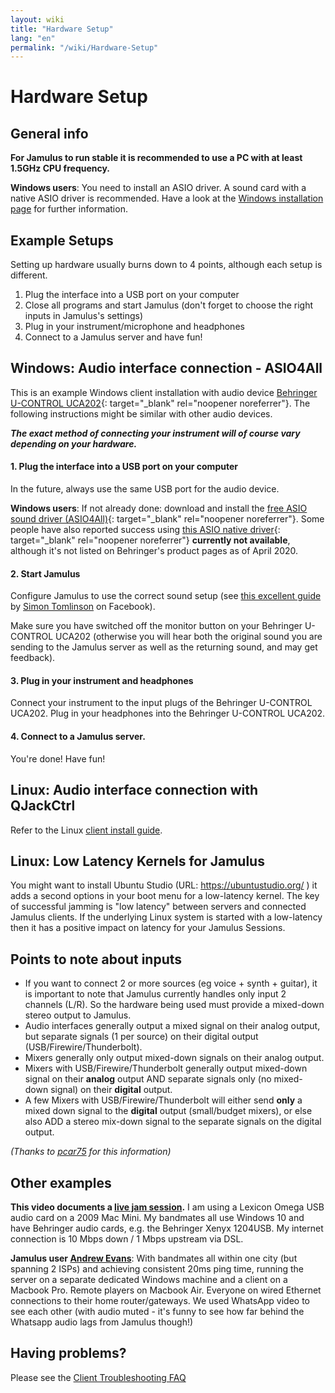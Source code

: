 ```yaml
---
layout: wiki
title: "Hardware Setup"
lang: "en"
permalink: "/wiki/Hardware-Setup"
---
```



# Hardware Setup

## General info

**For Jamulus to run stable it is recommended to use a PC with at least 1.5GHz CPU frequency.**

**Windows users**: You need to install an ASIO driver. A sound card with a native ASIO driver is recommended. Have a look at the [Windows installation page](Installation-for-Windows) for further information.

## Example Setups

Setting up hardware usually burns down to 4 points, although each setup is different.

1. Plug the interface into a USB port on your computer
2. Close all programs and start Jamulus (don't forget to choose the right inputs in Jamulus's settings)
3. Plug in your instrument/microphone and headphones
4. Connect to a Jamulus server and have fun!


## Windows: Audio interface connection - ASIO4All
 
This is an example Windows client installation with audio device [Behringer U-CONTROL UCA202](https://www.amazon.com/Behringer-U-Phono-UFO202-Audiophile-Interface/dp/B002GHBYZ0){: target="_blank" rel="noopener noreferrer"}.
The following instructions might be similar with other audio devices.

_**The exact method of connecting your instrument will of course vary depending on your hardware.**_

#### 1. Plug the interface into a USB port on your computer 

In the future, always use the same USB port for the audio device. 

**Windows users**: If not already done: download and install the [free ASIO sound driver (ASIO4All)](http://www.asio4all.org){: target="_blank" rel="noopener noreferrer"}. Some people have also reported success using [this ASIO native driver](http://www.behringerdownload.de/_software/BEHRINGER_2902_X64_2.8.40.zip){: target="_blank" rel="noopener noreferrer"} __currently not available__, although it's not listed on Behringer's product pages as of April 2020.


#### 2. Start Jamulus

Configure Jamulus to use the correct sound setup (see [this excellent guide](https://www.facebook.com/notes/jamulus-online-musicianssingers-jamming/idiots-guide-to-jamulus-app/510044532903831/) by [Simon Tomlinson](https://www.facebook.com/simon.james.tomlinson?eid=ARBQoY3KcZAtS3pGdLJuqvQTeRSOo4gHdQZT7nNzOt1oPMGgZ4_3GERe-rOyH5PxsSHVYYXjWwcqd71a) on Facebook). 

Make sure you have switched off the monitor button on your Behringer U-CONTROL UCA202 (otherwise you will hear both the original sound you are sending to the Jamulus server as well as the returning sound, and may get feedback).

#### 3. Plug in your instrument and headphones 

Connect your instrument to the input plugs of the Behringer U-CONTROL UCA202. Plug in your headphones into the Behringer U-CONTROL UCA202.

#### 4. Connect to a Jamulus server.

You're done! Have fun!


## Linux: Audio interface connection with QJackCtrl

Refer to the Linux [client install guide](Installation-for-Linux#configure-jack-with-qjackctl).

## Linux: Low Latency Kernels for Jamulus
You might want to install Ubuntu Studio (URL: https://ubuntustudio.org/ ) it adds a second options in your boot menu for a low-latency kernel. The key of successful jamming is "low latency" between servers and connected Jamulus clients. If the underlying Linux system is started with a low-latency then it has a positive impact on latency for your Jamulus Sessions.


## Points to note about inputs

- If you want to connect 2 or more sources (eg voice + synth + guitar), it is important to note that Jamulus currently handles only input 2 channels (L/R). So the hardware being used must provide a mixed-down stereo output to Jamulus.
- Audio interfaces generally output a mixed signal on their analog output, but separate signals (1 per source) on their digital output (USB/Firewire/Thunderbolt).
- Mixers generally only output mixed-down signals on their analog output.
- Mixers with USB/Firewire/Thunderbolt generally output mixed-down signal on their **analog** output AND separate signals only (no mixed-down signal) on their **digital** output.
- A few Mixers with USB/Firewire/Thunderbolt will either send **only** a mixed down signal to the **digital** output (small/budget mixers), or else also ADD a stereo mix-down signal to the separate signals on the digital output.

_(Thanks to [pcar75](https://github.com/pcar75) for this information)_





## Other examples

**This video documents a [live jam session](https://youtu.be/c8838jS2g3U).** I am using a Lexicon Omega USB audio card on a 2009 Mac Mini. My bandmates all use Windows 10 and have Behringer audio cards, e.g. the Behringer Xenyx 1204USB. My internet connection is 10 Mbps down / 1 Mbps upstream via DSL.

**Jamulus user [Andrew Evans](https://sourceforge.net/u/belvario/profile/)**: With bandmates all within one city (but spanning 2 ISPs) and achieving consistent 20ms ping time, running the server on a separate dedicated Windows machine and a client on a Macbook Pro. Remote players on Macbook Air. Everyone on wired Ethernet connections to their home router/gateways. We used WhatsApp video to see each other (with audio muted - it's funny to see how far behind the Whatsapp audio lags from Jamulus though!)

## Having problems?

Please see the [Client Troubleshooting FAQ](Client-Troubleshooting)
